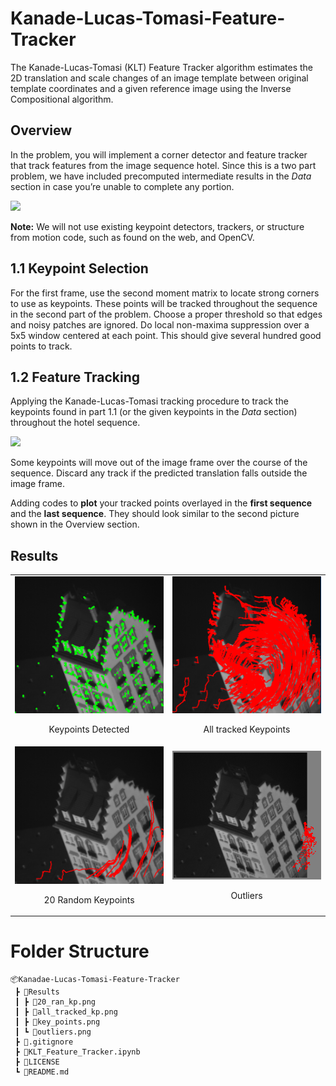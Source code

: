 # Kanade-Lucas-Tomasi-Feature-Tracker
The Kanade-Lucas-Tomasi (KLT) Feature Tracker algorithm estimates the 2D translation and scale changes of an image template between original template coordinates and a given reference image using the Inverse Compositional algorithm. 

## Overview

In the problem, you will implement a corner detector and feature tracker that track features from the image sequence hotel. Since this is a two part problem, we have included precomputed intermediate results in the *Data* section in case you’re unable to complete any portion.

<img src="https://drive.google.com/uc?id=1sBtKpU2mYEPZ9c2Cvw-DBuLBPK2gYwC-" width="700"/>

**Note:**  We will not use existing keypoint detectors, trackers, or structure from motion code, such as found on the web, and OpenCV.

## 1.1 Keypoint Selection  
For the first frame, use the second moment matrix to locate strong corners to use as keypoints.
These points will be tracked throughout the sequence in the second part of the problem. Choose a proper threshold so that edges and noisy patches are ignored. Do local non-maxima suppression over a 5x5 window centered at each point.
This should give several hundred good points to track.

## 1.2 Feature Tracking 

Applying the Kanade-Lucas-Tomasi tracking procedure to track the keypoints found in part 1.1 (or the given keypoints in the *Data* section) throughout the hotel sequence. 

<img src="https://drive.google.com/uc?id=1dU4p4YcnXoQFnrNvleEty_4tDECkVW9Q" width="500"/>

Some keypoints will move out of the image frame over the course of the sequence. Discard any track if the predicted translation falls outside the image frame.


Adding codes to **plot** your tracked points overlayed in the **first sequence** and the **last sequence**. They should look similar to the second picture shown in the Overview section. 

## Results

<table>
    <tr>
        <td><img src='Results/key_points.png'><p align='center'>Keypoints Detected</p></td>
        <td><img src='Results/all_tracked_kp.png'><p align='center'>All tracked Keypoints</p></td>
    </tr>
    <tr>
        <td><img src='Results/20_ran_kp.png'><p align='center'>20 Random Keypoints</p></td>
        <td><img src='Results/outliers.png'><p align='center'>Outliers</p></td>
    </tr>
</table>

# Folder Structure
```
📦Kanadae-Lucas-Tomasi-Feature-Tracker
 ┣ 📂Results
 ┃ ┣ 📜20_ran_kp.png
 ┃ ┣ 📜all_tracked_kp.png
 ┃ ┣ 📜key_points.png
 ┃ ┗ 📜outliers.png
 ┣ 📜.gitignore
 ┣ 📜KLT_Feature_Tracker.ipynb
 ┣ 📜LICENSE
 ┗ 📜README.md
```
